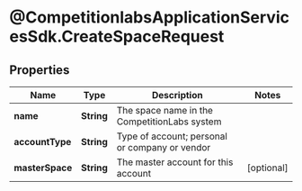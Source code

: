 # @CompetitionlabsApplicationServicesSdk.CreateSpaceRequest

## Properties

Name | Type | Description | Notes
------------ | ------------- | ------------- | -------------
**name** | **String** | The space name in the CompetitionLabs system | 
**accountType** | **String** | Type of account; personal or company or vendor | 
**masterSpace** | **String** | The master account for this account | [optional] 


